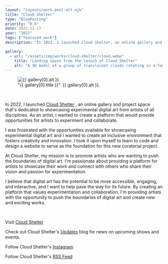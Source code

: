 ```yaml
---
layout: "layouts/work-post-alt.njk"
title: "Cloud Shelter"
type: "BlogPosting"
priority: "0.5"
date: 2022-12-17
year: "2022"
tags: ["featured_work"]
description: "In 2022, I launched Cloud Shelter, an online gallery and project space that's dedicated to showcasing experimental digital art from artists of all disciplines. As an artist, I wanted to create a platform that would provide opportunities for artists to experiment and collaborate."

gallery:
  - url: "/assets/img/works/cloud-shelter/cloud.webp"
    title: "Landing space from the launch of Cloud Shelter"
    alt: "A 3D model of a group of translucent clouds rotating in a foggy grey sky"
---
```


<figure class="main-article__figure">
    <img src="{{ gallery[0].url  }}" alt="{{ gallery[0].alt }}" title="{{ gallery[0].title }}">
        <figcaption>
            "{{ gallery[0].title }}". {{ gallery[0].alt }}.
        </figcaption>
</figure>

<br>

<p class="indent">In 2022, I launched <a href="https://cloudshelter.space" target="_blank" rel="noopener">Cloud Shelter</a> <sup><i class="fa-solid fa-arrow-up-right-from-square icon-grey"></i></sup>, an online gallery and project space that's dedicated to showcasing experimental digital art from artists of all disciplines. As an artist, I wanted to create a platform that would provide opportunities for artists to experiment and collaborate.</p>

<p>I was frustrated with the opportunities available for showcasing experimental digital art and I wanted to create an inclusive environment that fosters creativity and innovation. I took it upon myself to learn to code and design a website to serve as the foundation for this new curatorial project.</p>

<p>At Cloud Shelter, my mission is to promote artists who are wanting to push the boundaries of digital art. I'm passionate about providing a platform for artists to showcase their work and connect with others who share their vision and passion for experimentation.</p>

<p>I believe that digital art has the potential to be more accessible, engaging, and interactive, and I want to help pave the way for its future. By creating an platform that values experimentation and collaboration, I'm providing artists with the opportunity to push the boundaries of digital art and create new and exciting works.</p>

<br>

<p><i class="fa-solid fa-star-of-life icon-accent"></i> Visit <a href="https://cloudshelter.space" target="_blank" rel="noopener">Cloud Shelter</a> <sup><i class="fa-solid fa-arrow-up-right-from-square icon-grey"></i></sup></p>

<p><i class="fa-solid fa-star-of-life icon-accent"></i> Check out Cloud Shelter's <a href="https://www.cloudshelter.space/updates" target="_blank" rel="noopener">Updates</a> <sup><i class="fa-solid fa-arrow-up-right-from-square icon-grey"></i></sup> blog for news on upcoming shows and events.</p>

<p><i class="fa-solid fa-star-of-life icon-accent"></i> Follow Cloud Shelter's <a href="https://instagram.com/cloud.shelter" target="_blank" rel="noopener">Instagram</a> <sup><i class="fa-solid fa-arrow-up-right-from-square icon-grey"></i></sup></p>

<p><i class="fa-solid fa-star-of-life icon-accent"></i> Follow Cloud Shelter's <a href="https://www.cloudshelter.space/rss.xml" target="_blank" rel="noopener">RSS Feed</a> <sup><i class="fa-solid fa-arrow-up-right-from-square icon-grey"></i></sup></p>

<br>
<br>